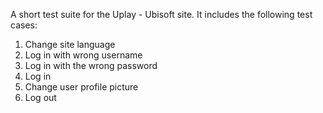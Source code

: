 A short test suite for the Uplay - Ubisoft site. 
It includes the following test cases: 
1. Change site language
2. Log in with wrong username 
3. Log in with the wrong password 
4. Log in
5. Change user profile picture
6. Log out
